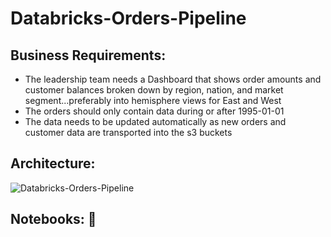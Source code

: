 # Databricks-Orders-Pipeline

## Business Requirements: 
  * The leadership team needs a Dashboard that shows order amounts and customer balances broken down by region, nation, and market segment...preferably into hemisphere views for East and West
  * The orders should only contain data during or after 1995-01-01
  * The data needs to be updated automatically as new orders and customer data are transported into the s3 buckets

## Architecture:
![Databricks-Orders-Pipeline](https://github.com/tKetelhut95/Databricks-Orders-Pipeline/assets/16889892/40b0bb2b-3c86-4acd-b097-32568a584fb3)


## Notebooks: 📔 

